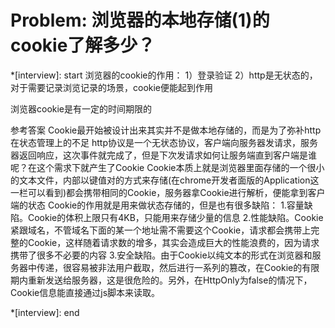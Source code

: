 # Problem: 浏览器的本地存储(1)的cookie了解多少？

*[interview]: start
浏览器的cookie的作用：
1）登录验证
2）http是无状态的，对于需要记录浏览记录的场景，cookie便能起到作用

浏览器cookie是有一定的时间期限的


参考答案
Cookie最开始被设计出来其实并不是做本地存储的，而是为了弥补http在状态管理上的不足
http协议是一个无状态协议，客户端向服务器发请求，服务器返回响应，这次事件就完成了，但是下次发请求如何让服务端直到客户端是谁呢？在这个需求下就产生了Cookie
Cookie本质上就是浏览器里面存储的一个很小的文本文件，内部以键值对的方式来存储(在chrome开发者面版的Application这一栏可以看到)都会携带相同的Cookie，服务器拿Cookie进行解析，便能拿到客户端的状态 Cookie的作用就是用来做状态存储的，但是也有很多缺陷：
1.容量缺陷。Cookie的体积上限只有4KB，只能用来存储少量的信息
2.性能缺陷。Cookie紧跟域名，不管域名下面的某一个地址需不需要这个Cookie，请求都会携带上完整的Cookie，这样随着请求数的增多，其实会造成巨大的性能浪费的，因为请求携带了很多不必要的内容
3.安全缺陷。由于Cookie以纯文本的形式在浏览器和服务器中传递，很容易被非法用户截取，然后进行一系列的篡改，在Cookie的有限期内重新发送给服务器，这是很危险的。另外，在HttpOnly为false的情况下，Cookie信息能直接通过js脚本来读取。

*[interview]: end
